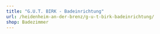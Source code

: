 ```yaml
---
title: "G.U.T. BIRK - Badeinrichtung"
url: /heidenheim-an-der-brenz/g-u-t-birk-badeinrichtung/
shop: Badezimmer
---
```

